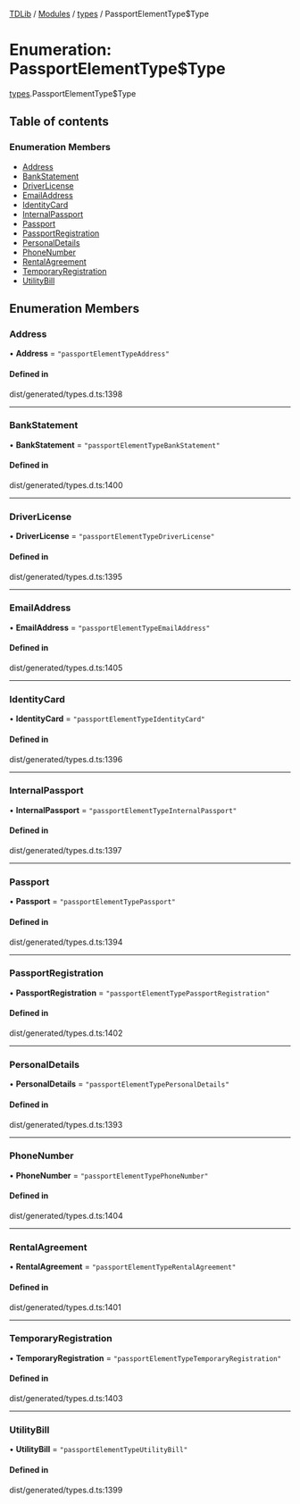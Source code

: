 [TDLib](../README.md) / [Modules](../modules.md) / [types](../modules/types.md) / PassportElementType$Type

# Enumeration: PassportElementType$Type

[types](../modules/types.md).PassportElementType$Type

## Table of contents

### Enumeration Members

- [Address](types.PassportElementType_Type.md#address)
- [BankStatement](types.PassportElementType_Type.md#bankstatement)
- [DriverLicense](types.PassportElementType_Type.md#driverlicense)
- [EmailAddress](types.PassportElementType_Type.md#emailaddress)
- [IdentityCard](types.PassportElementType_Type.md#identitycard)
- [InternalPassport](types.PassportElementType_Type.md#internalpassport)
- [Passport](types.PassportElementType_Type.md#passport)
- [PassportRegistration](types.PassportElementType_Type.md#passportregistration)
- [PersonalDetails](types.PassportElementType_Type.md#personaldetails)
- [PhoneNumber](types.PassportElementType_Type.md#phonenumber)
- [RentalAgreement](types.PassportElementType_Type.md#rentalagreement)
- [TemporaryRegistration](types.PassportElementType_Type.md#temporaryregistration)
- [UtilityBill](types.PassportElementType_Type.md#utilitybill)

## Enumeration Members

### Address

• **Address** = ``"passportElementTypeAddress"``

#### Defined in

dist/generated/types.d.ts:1398

___

### BankStatement

• **BankStatement** = ``"passportElementTypeBankStatement"``

#### Defined in

dist/generated/types.d.ts:1400

___

### DriverLicense

• **DriverLicense** = ``"passportElementTypeDriverLicense"``

#### Defined in

dist/generated/types.d.ts:1395

___

### EmailAddress

• **EmailAddress** = ``"passportElementTypeEmailAddress"``

#### Defined in

dist/generated/types.d.ts:1405

___

### IdentityCard

• **IdentityCard** = ``"passportElementTypeIdentityCard"``

#### Defined in

dist/generated/types.d.ts:1396

___

### InternalPassport

• **InternalPassport** = ``"passportElementTypeInternalPassport"``

#### Defined in

dist/generated/types.d.ts:1397

___

### Passport

• **Passport** = ``"passportElementTypePassport"``

#### Defined in

dist/generated/types.d.ts:1394

___

### PassportRegistration

• **PassportRegistration** = ``"passportElementTypePassportRegistration"``

#### Defined in

dist/generated/types.d.ts:1402

___

### PersonalDetails

• **PersonalDetails** = ``"passportElementTypePersonalDetails"``

#### Defined in

dist/generated/types.d.ts:1393

___

### PhoneNumber

• **PhoneNumber** = ``"passportElementTypePhoneNumber"``

#### Defined in

dist/generated/types.d.ts:1404

___

### RentalAgreement

• **RentalAgreement** = ``"passportElementTypeRentalAgreement"``

#### Defined in

dist/generated/types.d.ts:1401

___

### TemporaryRegistration

• **TemporaryRegistration** = ``"passportElementTypeTemporaryRegistration"``

#### Defined in

dist/generated/types.d.ts:1403

___

### UtilityBill

• **UtilityBill** = ``"passportElementTypeUtilityBill"``

#### Defined in

dist/generated/types.d.ts:1399
